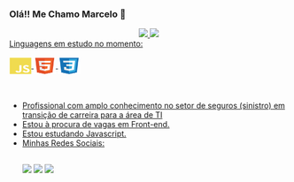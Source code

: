 ### Olá!! Me Chamo Marcelo 👋

<div align="center">
  <a href="https://github.com/marcelomdias">
  <img height="180em" src="https://github-readme-stats.vercel.app/api?username=marcelomdias&show_icons=true&theme=dark&include_all_commits=true&count_private=true"/>
  <img height="180em" src="https://github-readme-stats.vercel.app/api/top-langs/?username=marcelomdias&layout=compact&langs_count=7&theme=dark"/>
</div>
  Linguagens em estudo no momento:<br>
  
<div style="display: inline_block"><br>
  <img align="center" alt="celo-Js" height="30" width="40" src="https://raw.githubusercontent.com/devicons/devicon/master/icons/javascript/javascript-plain.svg">
  <img align="center" alt="Celo-HTML" height="30" width="40" src="https://raw.githubusercontent.com/devicons/devicon/master/icons/html5/html5-original.svg">
  <img align="center" alt="Celo-CSS" height="30" width="40" src="https://raw.githubusercontent.com/devicons/devicon/master/icons/css3/css3-original.svg">
</div>
  <br>
  <br>

- Profissional com amplo conhecimento no setor de seguros (sinistro) em transição de carreira para a área de TI  
- Estou à procura de vagas em Front-end.
- Estou estudando Javascript.
- Minhas Redes Sociais:
  ##
  <div>
     <a href="https://www.linkedin.com/in/marcelomdias79" target="_blank"><img src="https://img.shields.io/badge/-LinkedIn-%230077B5?style=for-the-badge&logo=linkedin&logoColor=white" target="_blank"></a> 
    <a href="https://instagram.com/marcelomdias.oficial" target="_blank"><img src="https://img.shields.io/badge/-Instagram-%23E4405F?style=for-the-badge&logo=instagram&logoColor=white" target="_blank"></a>
    <a href = "mailto:marcelomdias_@hotmail.com"><img src="https://img.shields.io/badge/Microsoft_Outlook-0078D4?style=for-the-badge&logo=microsoft-outlook&logoColor=white" target="_blank"></a>
  </div>

  

